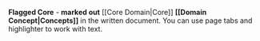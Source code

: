 **Flagged Core** - **marked out** [[Core Domain|Core]] **[[Domain Concept|Concepts]]** in the written document. You can use page tabs and highlighter to work with text.
